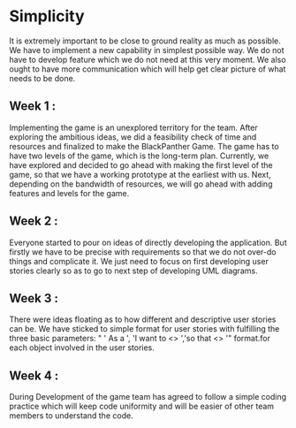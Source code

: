 # Simplicity

It is extremely important to be close to ground reality as much as possible. We have to implement a new capability in simplest possible way. We do not have to develop feature which we do not need at this very moment. We also ought to have more communication which will help get clear picture of what needs to be done.

## Week 1 :

Implementing the game is an unexplored territory for the team. After exploring the ambitious ideas, we did a feasibility check of time and resources and finalized to make the BlackPanther Game. The game has to have two levels of the game, which is the long-term plan. Currently, we have explored and decided to go ahead with making the first level of the game, so that we have a working prototype at the earliest with us. Next, depending on the bandwidth of resources, we will go ahead with adding features and levels for the game.

## Week 2 :

Everyone started to pour on ideas of directly developing the application. But firstly we have to be precise with requirements so that we do not over-do things and complicate it. We just need to focus on first developing user stories clearly so as to go to next step of developing UML diagrams.

## Week 3 :

There were ideas floating as to how different and descriptive user stories can be. We have sticked to simple format for user stories with fulfilling the three basic parameters: " ' As a ', 'I want to <> ','so that <> '" format.for each object involved in the user stories.

## Week 4 :

During Development of the game team has agreed to follow a simple coding practice which will keep code uniformity and will be easier of other team members to understand the code.